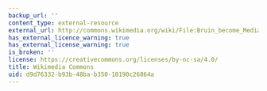 ```yaml
---
backup_url: ''
content_type: external-resource
external_url: http://commons.wikimedia.org/wiki/File:Bruin_become_Mediator_or_Negotiation_for_Peace.jpg
has_external_licence_warning: true
has_external_license_warning: true
is_broken: ''
license: https://creativecommons.org/licenses/by-nc-sa/4.0/
title: Wikimedia Commons
uid: d9d76332-b93b-48ba-b350-18190c26864a
---
```

